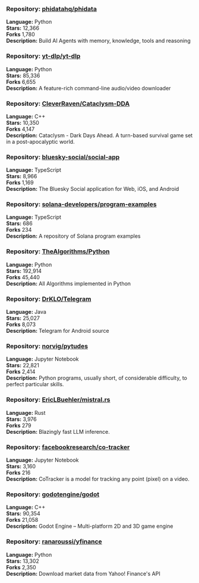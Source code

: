 ### **Repository:** [phidatahq/phidata](https://github.com/phidatahq/phidata)  

**Language:** Python  
**Stars:** 12,366  
**Forks** 1,780  
**Description:** Build AI Agents with memory, knowledge, tools and reasoning  

### **Repository:** [yt-dlp/yt-dlp](https://github.com/yt-dlp/yt-dlp)  

**Language:** Python  
**Stars:** 85,336  
**Forks** 6,655  
**Description:** A feature-rich command-line audio/video downloader  

### **Repository:** [CleverRaven/Cataclysm-DDA](https://github.com/CleverRaven/Cataclysm-DDA)  

**Language:** C++  
**Stars:** 10,350  
**Forks** 4,147  
**Description:** Cataclysm - Dark Days Ahead. A turn-based survival game set in a post-apocalyptic world.  

### **Repository:** [bluesky-social/social-app](https://github.com/bluesky-social/social-app)  

**Language:** TypeScript  
**Stars:** 8,966  
**Forks** 1,169  
**Description:** The Bluesky Social application for Web, iOS, and Android  

### **Repository:** [solana-developers/program-examples](https://github.com/solana-developers/program-examples)  

**Language:** TypeScript  
**Stars:** 686  
**Forks** 234  
**Description:** A repository of Solana program examples  

### **Repository:** [TheAlgorithms/Python](https://github.com/TheAlgorithms/Python)  

**Language:** Python  
**Stars:** 192,914  
**Forks** 45,440  
**Description:** All Algorithms implemented in Python  

### **Repository:** [DrKLO/Telegram](https://github.com/DrKLO/Telegram)  

**Language:** Java  
**Stars:** 25,027  
**Forks** 8,073  
**Description:** Telegram for Android source  

### **Repository:** [norvig/pytudes](https://github.com/norvig/pytudes)  

**Language:** Jupyter Notebook  
**Stars:** 22,821  
**Forks** 2,414  
**Description:** Python programs, usually short, of considerable difficulty, to perfect particular skills.  

### **Repository:** [EricLBuehler/mistral.rs](https://github.com/EricLBuehler/mistral.rs)  

**Language:** Rust  
**Stars:** 3,976  
**Forks** 279  
**Description:** Blazingly fast LLM inference.  

### **Repository:** [facebookresearch/co-tracker](https://github.com/facebookresearch/co-tracker)  

**Language:** Jupyter Notebook  
**Stars:** 3,160  
**Forks** 216  
**Description:** CoTracker is a model for tracking any point (pixel) on a video.  

### **Repository:** [godotengine/godot](https://github.com/godotengine/godot)  

**Language:** C++  
**Stars:** 90,354  
**Forks** 21,058  
**Description:** Godot Engine – Multi-platform 2D and 3D game engine  

### **Repository:** [ranaroussi/yfinance](https://github.com/ranaroussi/yfinance)  

**Language:** Python  
**Stars:** 13,302  
**Forks** 2,350  
**Description:** Download market data from Yahoo! Finance's API  

